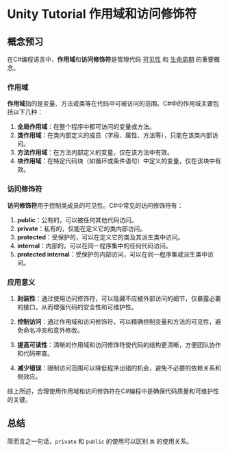 # Unity Tutorial 作用域和访问修饰符

## 概念预习

在C#编程语言中，**作用域**和**访问修饰符**是管理代码 <u>可见性</u> 和 <u>生命周期</u> 的重要概念。

### 作用域

**作用域**指的是变量、方法或类等在代码中可被访问的范围。C#中的作用域主要包括以下几种：

1. **全局作用域**：在整个程序中都可访问的变量或方法。
2. **类作用域**：在类内部定义的成员（字段、属性、方法等），只能在该类内部访问。
3. **方法作用域**：在方法内部定义的变量，仅在该方法中有效。
4. **块作用域**：在特定代码块（如循环或条件语句）中定义的变量，仅在该块中有效。

### 访问修饰符

**访问修饰符**用于控制类成员的可见性。C#中常见的访问修饰符有：

1. **public**：公有的，可以被任何其他代码访问。
2. **private**：私有的，仅能在定义它的类内部访问。
3. **protected**：受保护的，可以在定义它的类及其派生类中访问。
4. **internal**：内部的，可以在同一程序集中的任何代码访问。
5. **protected internal**：受保护的内部访问，可以在同一程序集或派生类中访问。

### 应用意义

1. **封装性**：通过使用访问修饰符，可以隐藏不应被外部访问的细节，仅暴露必要的接口，从而增强代码的安全性和可维护性。
  
2. **控制访问**：通过作用域和访问修饰符，可以精确控制变量和方法的可见性，避免命名冲突和意外修改。

3. **提高可读性**：清晰的作用域和访问修饰符使代码的结构更清晰，方便团队协作和代码审查。

4. **减少错误**：限制访问范围可以降低程序出错的机会，避免不必要的依赖关系和侧效应。

综上所述，合理使用作用域和访问修饰符在C#编程中是确保代码质量和可维护性的关键。



## 总结

简而言之一句话，`private` 和 `public` 的使用可以区别 `类` 的使用关系。
